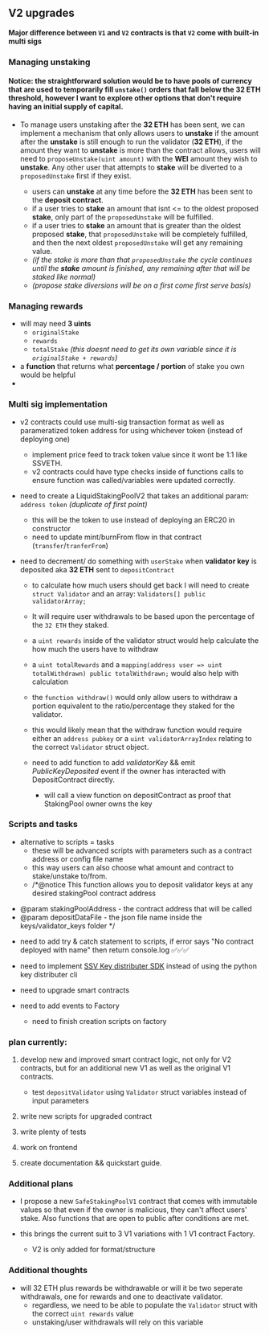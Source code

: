 ## V2 upgrades

**Major difference between `V1` and `V2` contracts is that `V2` come with built-in multi sigs**

### Managing unstaking

#### Notice: the straightforward solution would be to have pools of currency that are used to temporarily fill `unstake()` orders that fall below the **32 ETH** threshold, however I want to explore other options that don't require having an initial supply of capital.

- To manage users unstaking after the **32 ETH** has been sent, we can implement a mechanism that only allows users to **unstake** if the amount after the **unstake** is still enough to run the validator (**32 ETH**), if the amount they want to **unstake** is more than the contract allows, users will need to `proposeUnstake(uint amount)` with the **WEI** amount they wish to **unstake**. Any other user that attempts to **stake** will be diverted to a `proposedUnstake` first if they exist.

  - users can **unstake** at any time before the **32 ETH** has been sent to the **deposit contract**.
  - if a user tries to **stake** an amount that isnt <= to the oldest proposed **stake**, only part of the `proposedUnstake` will be fulfilled.
  - if a user tries to **stake** an amount that is greater than the oldest proposed **stake**, that `proposedUnstake` will be completely fulfilled, and then the next oldest `proposedUnstake` will get any remaining value.
  - _(if the stake is more than that `proposedUnstake` the cycle continues until the **stake** amount is finished, any remaining after that will be staked like normal)_
  - _(propose stake diversions will be on a first come first serve basis)_

### Managing rewards

- will may need **3 uints**
  - `originalStake`
  - `rewards`
  - `totalStake` _(this doesnt need to get its own variable since it is `originalStake + rewards`)_
- a **function** that returns what **percentage / portion** of stake you own would be helpful
-

### Multi sig implementation

- v2 contracts could use multi-sig transaction format as well as parameratized token address for using whichever token (instead of deploying one)

  - implement price feed to track token value since it wont be 1:1 like SSVETH.
  - v2 contracts could have type checks inside of functions calls to ensure function was called/variables were updated correctly.

- need to create a LiquidStakingPoolV2 that takes an additional param: `address token` _(duplicate of first point)_

  - this will be the token to use instead of deploying an ERC20 in constructor
  - need to update mint/burnFrom flow in that contract (`transfer`/`tranferFrom`)

- need to decrement/ do something with `userStake` when **validator key** is deposited aka **32 ETH** sent to `depositContract`

  - to calculate how much users should get back I will need to create `struct Validator` and an array: `Validators[] public validatorArray;`
  - It will require user withdrawals to be based upon the percentage of the `32 ETH` they staked.
  - a `uint rewards` inside of the validator struct would help calculate the how much the users have to withdraw
  - a `uint totalRewards` and a `mapping(address user => uint totalWithdrawn) public totalWithdrawn;` would also help with calculation
  - the `function withdraw()` would only allow users to withdraw a portion equivalent to the ratio/percentage they staked for the validator.
  - this would likely mean that the withdraw function would require either an `address pubkey` or a `uint validatorArrayIndex` relating to the correct `Validator` struct object.

  - need to add function to add _validatorKey_ && emit _PublicKeyDeposited_ event if the owner has interacted with DepositContract directly.
    - will call a view function on depositContract as proof that StakingPool owner owns the key

### Scripts and tasks

- alternative to scripts = tasks
  - these will be advanced scripts with parameters such as a contract address or config file name
  - this way users can also choose what amount and contract to stake/unstake to/from.
  - /\*@notice This function allows you to deposit validator keys at any desired stakingPool contract address

* @param stakingPoolAddress - the contract address that will be called
* @param depositDataFile - the json file name inside the keys/validator_keys folder \*/

- need to add try & catch statement to scripts, if error says "No contract deployed with name" then return console.log ✅✅✅

- need to implement [SSV Key distributer SDK](https://docs.ssv.network/developers/tools/ssv-key-distributor/key-distributer-sdk) instead of using the python key distributer cli

- need to upgrade smart contracts

- need to add events to Factory

  - need to finish creation scripts on factory

### plan currently:

1. develop new and improved smart contract logic, not only for V2 contracts, but for an additional new V1 as well as the original V1 contracts.

   - test `depositValidator` using `Validator` struct variables instead of input parameters

2. write new scripts for upgraded contract
3. write plenty of tests
4. work on frontend
5. create documentation && quickstart guide.

### Additional plans

- I propose a new `SafeStakingPoolV1` contract that comes with immutable values so that even if the owner is malicious, they can't affect users' stake. Also functions that are open to public after conditions are met.

- this brings the current suit to 3 V1 variations with 1 V1 contract Factory.
  - V2 is only added for format/structure

### Additional thoughts

- will 32 ETH plus rewards be withdrawable or will it be two seperate withdrawals, one for rewards and one to deactivate validator.
  - regardless, we need to be able to populate the `Validator` struct with the correct `uint rewards` value
  - unstaking/user withdrawals will rely on this variable
